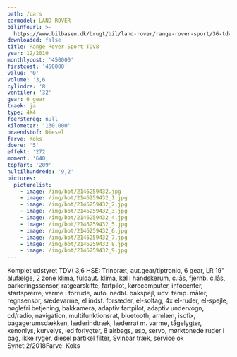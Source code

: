 ```yaml
---
path: /cars
carmodel: LAND ROVER
bilinfourl: >-
  https://www.bilbasen.dk/brugt/bil/land-rover/range-rover-sport/36-tdv8-hse-aut-5d/4131549
downloaded: false
title: Range Rover Sport TDV8
year: 12/2010
monthlycost: '450000'
firstcost: '450000'
value: '0'
volume: '3,6'
cylindre: '8'
ventiler: '32'
gear: 6 gear
traek: ja
type: 4X4
foerstereg: null
kilometer: '130.000'
braendstof: Diesel
farve: Koks
doere: '5'
effekt: '272'
moment: '640'
topfart: '209'
nultilhundrede: '9,2'
pictures:
  picturelist:
    - image: /img/bot/2146259432.jpg
    - image: /img/bot/2146259432_1.jpg
    - image: /img/bot/2146259432_2.jpg
    - image: /img/bot/2146259432_3.jpg
    - image: /img/bot/2146259432_4.jpg
    - image: /img/bot/2146259432_5.jpg
    - image: /img/bot/2146259432_6.jpg
    - image: /img/bot/2146259432_7.jpg
    - image: /img/bot/2146259432_8.jpg
    - image: /img/bot/2146259432_9.jpg
---
```

Komplet udstyret TDV( 3,6 HSE: 
Trinbræt, aut.gear/tiptronic, 6 gear, LR 19" alufælge, 2 zone klima, fuldaut. klima, køl i handskerum, c.lås, fjernb. c.lås, parkeringssensor, ratgearskifte, fartpilot, kørecomputer, infocenter, startspærre, varme i forrude, auto. nedbl. bakspejl, udv. temp. måler, regnsensor, sædevarme, el indst. forsæder, el-soltag, 4x el-ruder, el-spejle, nøglefri betjening, bakkamera, adaptiv fartpilot, adaptiv undervogn, cd/radio, navigation, multifunktionsrat, bluetooth, armlæn, isofix, bagagerumsdækken, læderindtræk, læderrat m. varme, tågelygter, xenonlys, kurvelys, led forlygter, 8 airbags, esp, servo, mørktonede ruder i bag, ikke ryger, diesel partikel filter, Svinbar træk, service ok
Synet:2/2018Farve: Koks
